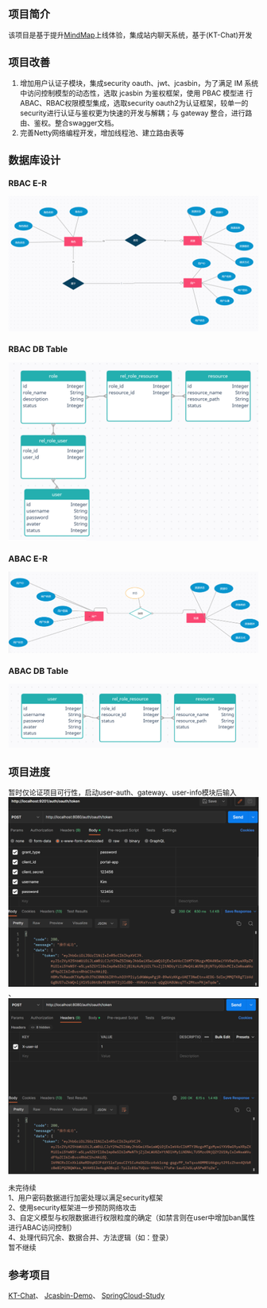 ## 项目简介
该项目是基于提升[MindMap](https://github.com/Erym5/mindMap)上线体验，集成站内聊天系统，基于(KT-Chat)开发

## 项目改善
1. 增加用户认证子模块，集成security oauth、jwt、jcasbin，为了满足 IM 系统中访问控制模型的动态性，选取 jcasbin 为鉴权框架，使用 PBAC 模型进
行ABAC、RBAC权限模型集成，选取security oauth2为认证框架，较单一的security进行认证与鉴权更为快速的开发与解耦；与 gateway 整合，进行路由、鉴权。整合swagger文档。
2. 完善Netty网络编程开发，增加线程池、建立路由表等

## 数据库设计
### RBAC E-R
![img_2.png](img_2.png)
### RBAC DB Table
![img_4.png](img_4.png)
### ABAC E-R
![img_3.png](img_3.png)
### ABAC DB Table
![img_5.png](img_5.png)

## 项目进度
暂时仅论证项目可行性，启动user-auth、gateway、user-info模块后输入![img.png](img.png)、![img_1.png](img_1.png)

未完待续<br>
1、用户密码数据进行加密处理以满足security框架<br>
2、使用security框架进一步预防网络攻击<br>
3、自定义模型与权限数据进行权限粒度的确定（如禁言则在user中增加ban属性进行ABAC访问控制）<br>
4、处理代码冗余、数据合并、方法逻辑（如：登录）<br>
暂不继续

## 参考项目
[KT-Chat](https://github1s.com/KimTou/KT-Chat)、
[Jcasbin-Demo](https://github.com/VINO42/jcasbin-springboot-demo)、
[SpringCloud-Study](https://github1s.com/macrozheng/springcloud-learning)